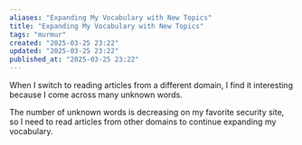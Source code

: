 ```yaml
---
aliases: "Expanding My Vocabulary with New Topics"
title: "Expanding My Vocabulary with New Topics"
tags: "murmur"
created: "2025-03-25 23:22"
updated: "2025-03-25 23:22"
published_at: "2025-03-25 23:22"
---
```


When I switch to reading articles from a different domain, I find it interesting because I come across many unknown words.

The number of unknown words is decreasing on my favorite security site, so I need to read articles from other domains to continue expanding my vocabulary.